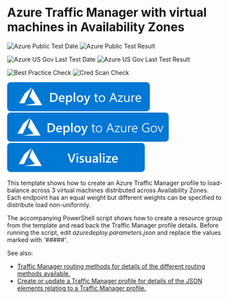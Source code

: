 # Azure Traffic Manager with virtual machines in Availability Zones

![Azure Public Test Date](https://azurequickstartsservice.blob.core.windows.net/badges/201-traffic-manager-vm-zones/PublicLastTestDate.svg)
![Azure Public Test Result](https://azurequickstartsservice.blob.core.windows.net/badges/201-traffic-manager-vm-zones/PublicDeployment.svg)

![Azure US Gov Last Test Date](https://azurequickstartsservice.blob.core.windows.net/badges/201-traffic-manager-vm-zones/FairfaxLastTestDate.svg)
![Azure US Gov Last Test Result](https://azurequickstartsservice.blob.core.windows.net/badges/201-traffic-manager-vm-zones/FairfaxDeployment.svg)

![Best Practice Check](https://azurequickstartsservice.blob.core.windows.net/badges/201-traffic-manager-vm-zones/BestPracticeResult.svg)
![Cred Scan Check](https://azurequickstartsservice.blob.core.windows.net/badges/201-traffic-manager-vm-zones/CredScanResult.svg)

[![Deploy To Azure](https://raw.githubusercontent.com/Azure/azure-quickstart-templates/master/1-CONTRIBUTION-GUIDE/images/deploytoazure.svg?sanitize=true)](https://portal.azure.com/#create/Microsoft.Template/uri/https%3A%2F%2Fraw.githubusercontent.com%2FAzure%2Fazure-quickstart-templates%2Fmaster%2F201-traffic-manager-vm-zones%2Fazuredeploy.json)
[![Deploy To Azure US Gov](https://raw.githubusercontent.com/Azure/azure-quickstart-templates/master/1-CONTRIBUTION-GUIDE/images/deploytoazuregov.svg?sanitize=true)](https://portal.azure.us/#create/Microsoft.Template/uri/https%3A%2F%2Fraw.githubusercontent.com%2FAzure%2Fazure-quickstart-templates%2Fmaster%2F201-traffic-manager-vm-zones%2Fazuredeploy.json)
[![Visualize](https://raw.githubusercontent.com/Azure/azure-quickstart-templates/master/1-CONTRIBUTION-GUIDE/images/visualizebutton.svg?sanitize=true)](http://armviz.io/#/?load=https%3A%2F%2Fraw.githubusercontent.com%2FAzure%2Fazure-quickstart-templates%2Fmaster%2F201-traffic-manager-vm-zones%2Fazuredeploy.json)

This template shows how to create an Azure Traffic Manager profile to load-balance across 3 virtual machines distributed across Availability Zones. Each endpoint has an equal weight but different weights can be specified to distribute load non-uniformly.

The accompanying PowerShell script shows how to create a resource group from the template and read back the Traffic Manager profile details. Before running the script, edit *azuredeploy.parameters.json* and replace the values marked with *'#####'*.

See also:

- <a href="https://azure.microsoft.com/en-us/documentation/articles/traffic-manager-routing-methods/">Traffic Manager routing methods for details of the different routing methods available.
- <a href="https://msdn.microsoft.com/en-us/library/azure/mt163581.aspx">Create or update a Traffic Manager profile for details of the JSON elements relating to a Traffic Manager profile.



